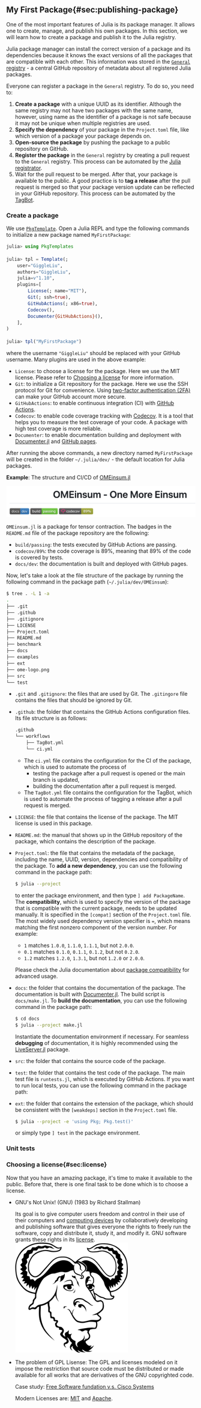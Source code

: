 ## My First Package{#sec:publishing-package} 
One of the most important features of Julia is its package manager. It allows one to create, manage, and publish his own packages. In this section, we will learn how to create a package and publish it to the Julia registry.

Julia package manager can install the correct version of a package and its dependencies because it knows the exact versions of all the packages that are compatible with each other. This information was stored in the [`General` registry](https://github.com/JuliaRegistries/General) - a central GitHub repository of metadata about all registered Julia packages.

Everyone can register a package in the `General` registry. To do so, you need to:

1. **Create a package** with a unique UUID as its identifier. Although the same registry may not have two packages with the same name, however, using name as the identifier of a package is not safe because it may not be unique when multiple registries are used.
2. **Specify the dependency** of your package in the `Project.toml` file, like which version of a package your package depends on.
3. **Open-source the package** by pushing the package to a public repository on GitHub.
4. **Register the package** in the `General` registry by creating a pull request to the `General` registry. This process can be automated by the [Julia registrator](https://github.com/JuliaRegistries/Registrator.jl).
5. Wait for the pull request to be merged. After that, your package is available to the public. A good practice is to **tag a release** after the pull request is merged so that your package version update can be reflected in your GitHub repository. This process can be automated by the [TagBot](https://github.com/JuliaRegistries/TagBot).

### Create a package
We use [`PkgTemplate`](https://github.com/JuliaCI/PkgTemplates.jl).
Open a Julia REPL and type the following commands to initialize a new package named `MyFirstPackage`:

```julia
julia> using PkgTemplates

julia> tpl = Template(;
    user="GiggleLiu",
    authors="GiggleLiu",
    julia=v"1.10",
    plugins=[
        License(; name="MIT"),
        Git(; ssh=true),
        GitHubActions(; x86=true),
        Codecov(),
        Documenter{GitHubActions}(),
    ],
)

julia> tpl("MyFirstPackage")
```
where the username `"GiggleLiu"` should be replaced with your GitHub username.
Many plugins are used in the above example:

- `License`: to choose a license for the package. Here we use the MIT license. Please refer to [Choosing a license](#sec:license) for more information.
- `Git`: to initialize a Git repository for the package. Here we use the SSH protocol for Git for convenience. Using [two-factor authentication (2FA)](https://docs.github.com/en/authentication/securing-your-account-with-two-factor-authentication-2fa/configuring-two-factor-authentication) can make your GitHub account more secure.
- `GitHubActions`: to enable continuous integration (CI) with [GitHub Actions](https://docs.github.com/en/actions).
- `Codecov`: to enable code coverage tracking with [Codecov](https://about.codecov.io/). It is a tool that helps you to measure the test coverage of your code. A package with high test coverage is more reliable.
- `Documenter`: to enable documentation building and deployment with [Documenter.jl](https://documenter.juliadocs.org/stable/) and [GitHub pages](https://pages.github.com/).

After running the above commands, a new directory named `MyFirstPackage` will be created in the folder `~/.julia/dev/` - the default location for Julia packages.

**Example**: The structure and CI/CD of [OMEinsum.jl](https://github.com/under-Peter/OMEinsum.jl)

![](./assets/images/omeinsum.png)

`OMEinsum.jl` is a package for tensor contraction. The badges in the `README.md` file of the package repository are the following:

- `build/passing`: the tests executed by GitHub Actions are passing.
- `codecov/89%`: the code coverage is 89%, meaning that 89% of the code is covered by tests.
- `docs/dev`: the documentation is built and deployed with GitHub pages.

Now, let's take a look at the file structure of the package by running the following command in the package path (`~/.julia/dev/OMEinsum`):
```bash
$ tree . -L 1 -a
.
├── .git
├── .github
├── .gitignore
├── LICENSE
├── Project.toml
├── README.md
├── benchmark
├── docs
├── examples
├── ext
├── ome-logo.png
├── src
└── test
```
- `.git` and `.gitignore`: the files that are used by Git. The `.gitingore` file contains the files that should be ignored by Git.
- `.github`: the folder that contains the GitHub Actions configuration files. Its file structure is as follows:
  ```bash
  .github
  └── workflows
      ├── TagBot.yml
      └── ci.yml
  ```
  - The `ci.yml` file contains the configuration for the CI of the package, which is used to automate the process of
    - testing the package after a pull request is opened or the main branch is updated,
    - building the documentation after a pull request is merged.
  - The `TagBot.yml` file contains the configuration for the TagBot, which is used to automate the process of tagging a release after a pull request is merged.
- `LICENSE`: the file that contains the license of the package. The MIT license is used in this package.
- `README.md`: the manual that shows up in the GitHub repository of the package, which contains the description of the package.
- `Project.toml`: the file that contains the metadata of the package, including the name, UUID, version, dependencies and compatibility of the package. To **add a new dependency**, you can use the following command in the package path:
  ```bash
  $ julia --project
  ```
  to enter the package environment, and then type `] add PackageName`.
  The **compatibility**, which is used to specify the version of the package that is compatible with the current package, needs to be updated manually. It is specified in the `[compat]` section of the `Project.toml` file.
  The most widely used dependency version specifier is `=`, which means matching the first nonzero component of the version number. For example:

  - `1` matches `1.0.0`, `1.1.0`, `1.1.1`, but not `2.0.0`.
  - `0.1` matches `0.1.0`, `0.1.1`, `0.1.2`, but not `0.2.0`.
  - `1.2` matches `1.2.0`, `1.3.1`, but not `1.2.0` or `2.0.0`.

  Please check the Julia documentation about [package compatibility](https://pkgdocs.julialang.org/v1/compatibility/) for advanced usage.
- `docs`: the folder that contains the documentation of the package. The documentation is built with [Documenter.jl](https://documenter.juliadocs.org/stable/). The build script is `docs/make.jl`. To **build the documentation**, you can use the following command in the package path:
  ```bash
  $ cd docs
  $ julia --project make.jl
  ```
  Instantiate the documentation environment if necessary. For seamless **debugging** of documentation, it is highly recommended using the [LiveServer.jl](https://github.com/tlienart/LiveServer.jl) package.
- `src`: the folder that contains the source code of the package.
- `test`: the folder that contains the test code of the package. The main test file is `runtests.jl`, which is executed by GitHub Actions. If you want to run local tests, you can use the following command in the package path:
- `ext`: the folder that contains the extension of the package, which should be consistent with the `[weakdeps]` section in the `Project.toml` file.
  ```bash
  $ julia --project -e 'using Pkg; Pkg.test()'
  ```
  or simply type `] test` in the package environment.

### Unit tests

### Choosing a license{#sec:license}
Now that you have an amazing package, it's time to make it available to the public. Before that, there is one final task to be done which is to choose a license. 

- GNU's Not Unix! (GNU) (1983 by Richard Stallman)
    
    Its goal is to give computer users freedom and control in their use of their computers and [computing devices](https://en.wikipedia.org/wiki/Computer_hardware) by collaboratively developing and publishing software that gives everyone the rights to freely run the software, copy and distribute it, study it, and modify it. GNU software grants these rights in its [license](https://en.wikipedia.org/wiki/GNU_General_Public_License).
    <img src="./assets/images/gnu.png" alt="image" width="300" height="auto">
- The problem of GPL Lisense: The GPL and licenses modeled on it impose the restriction that source code must be distributed or made available for all works that are derivatives of the GNU copyrighted code.
    
    Case study: [Free Software fundation v.s. Cisco Systems](https://www.notion.so/Wiki-53dd9dafd57b40f6b253d6605667a472)
    
    Modern Licenses are: [MIT](https://en.wikipedia.org/wiki/MIT_License) and [Apache](https://en.wikipedia.org/wiki/Apache_License).
